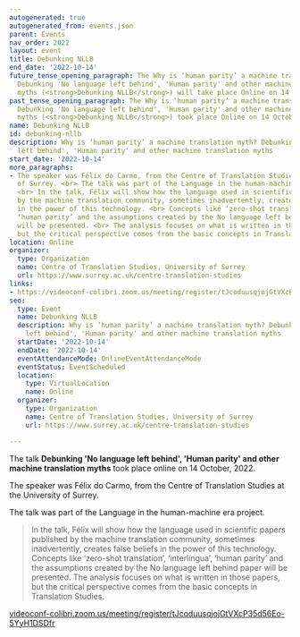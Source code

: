 ```yaml
---
autogenerated: true
autogenerated_from: events.json
parent: Events
nav_order: 2022
layout: event
title: Debunking NLLB
end_date: '2022-10-14'
future_tense_opening_paragraph: The Why is ‘human parity’ a machine translation myth?
  Debunking 'No language left behind', 'Human parity' and other machine translation
  myths (<strong>Debunking NLLB</strong>) will take place Online on 14 October, 2022.
past_tense_opening_paragraph: The Why is ‘human parity’ a machine translation myth?
  Debunking 'No language left behind', 'Human parity' and other machine translation
  myths (<strong>Debunking NLLB</strong>) took place Online on 14 October, 2022.
name: Debunking NLLB
id: debunking-nllb
description: Why is ‘human parity’ a machine translation myth? Debunking 'No language
  left behind', 'Human parity' and other machine translation myths
start_date: '2022-10-14'
more_paragraphs:
- The speaker was Félix do Carmo, from the Centre of Translation Studies at the University
  of Surrey. <br> The talk was part of the Language in the human-machine era project.
  <br> In the talk, Félix will show how the language used in scientific papers published
  by the machine translation community, sometimes inadvertently, creates false beliefs
  in the power of this technology. <br> Concepts like ‘zero-shot translation’, ‘interlingua’,
  ‘human parity’ and the assumptions created by the No language left behind paper
  will be presented. <br> The analysis focuses on what is written in those papers,
  but the critical perspective comes from the basic concepts in Translation Studies.
location: Online
organizer:
  type: Organization
  name: Centre of Translation Studies, University of Surrey
  url: https://www.surrey.ac.uk/centre-translation-studies
links:
- https://videoconf-colibri.zoom.us/meeting/register/tJcoduusqjojGtVXcP35d56Eo-5YyH1DSDfr
seo:
  type: Event
  name: Debunking NLLB
  description: Why is ‘human parity’ a machine translation myth? Debunking 'No language
    left behind', 'Human parity' and other machine translation myths
  startDate: '2022-10-14'
  endDate: '2022-10-14'
  eventAttendanceMode: OnlineEventAttendanceMode
  eventStatus: EventScheduled
  location:
    type: VirtualLocation
    name: Online
  organizer:
    type: Organization
    name: Centre of Translation Studies, University of Surrey
    url: https://www.surrey.ac.uk/centre-translation-studies

---
```

The talk **Debunking 'No language left behind', 'Human parity' and other machine translation myths** took place online on 14 October, 2022.

The speaker was Félix do Carmo, from the Centre of Translation Studies at the University of Surrey.

The talk was part of the Language in the human-machine era project.


> In the talk, Félix will show how the language used in scientific papers published by the machine translation community, sometimes inadvertently, creates false beliefs in the power of this technology.
> Concepts like ‘zero-shot translation’, ‘interlingua’, ‘human parity’ and the assumptions created by the No language left behind paper will be presented.
> The analysis focuses on what is written in those papers, but the critical perspective comes from the basic concepts in Translation Studies.


[videoconf-colibri.zoom.us/meeting/register/tJcoduusqjojGtVXcP35d56Eo-5YyH1DSDfr](https://videoconf-colibri.zoom.us/meeting/register/tJcoduusqjojGtVXcP35d56Eo-5YyH1DSDfr)
